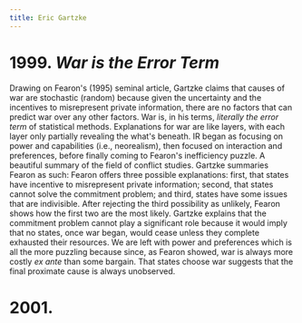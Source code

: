 ```yaml
---
title: Eric Gartzke
---
```


# 1999. *War is the Error Term*

Drawing on Fearon's (1995) seminal article, Gartzke claims that causes
of war are stochastic (random) because given the uncertainty and the
incentives to misrepresent private information, there are no factors
that can predict war over any other factors. War is, in his terms,
*literally the error term* of statistical methods. Explanations for
war are like layers, with each layer only partially revealing the
what's beneath. IR began as focusing on power and capabilities (i.e.,
neorealism), then focused on interaction and preferences, before
finally coming to Fearon's inefficiency puzzle. A beautiful summary of
the field of conflict studies. Gartzke summaries Fearon as such:
Fearon offers three possible explanations: first, that states have
incentive to misrepresent private information; second, that states
cannot solve the commitment problem; and third, states have some
issues that are indivisible. After rejecting the third possibility as
unlikely, Fearon shows how the first two are the most likely. Gartzke
explains that the commitment problem cannot play a significant role
because it would imply that no states, once war began, would cease
unless they complete exhausted their resources. We are left with power
and preferences which is all the more puzzling because since, as
Fearon showed, war is always more costly *ex ante* than some
bargain. That states choose war suggests that the final proximate
cause is always unobserved.

# 2001. 
